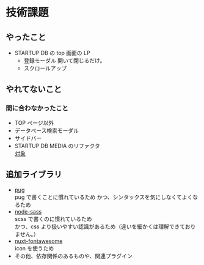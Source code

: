 # 技術課題

## やったこと

- STARTUP DB の top 画面の LP
  - 登録モーダル
  開いて閉じるだけ。
  - スクロールアップ

## やれてないこと

### 間に合わなかったこと

- TOP ページ以外
- データベース検索モーダル
- サイドバー
- STARTUP DB MEDIA のリファクタ  
[対象](https://github.com/yasudanaoya/startup_db/blob/dad93676953b26a05c279327ef0c94d4d322b1ae/components/organisms/DbMedia.vue)

## 追加ライブラリ

- [pug](https://www.npmjs.com/package/pug)  
pug で書くことに慣れているため
かつ、シンタックスを気にしなくてよくなるため
- [node-sass](https://www.npmjs.com/package/node-sass)  
scss で書くのに慣れているため  
かつ、css より扱いやすい認識があるため（違いを細かくは理解できておりません。）  
- [nuxt-fontawesome](https://www.npmjs.com/package/nuxt-fontawesome)  
icon を使うため
- その他、依存関係のあるものや、関連プラグイン
